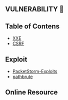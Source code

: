 ## VULNERABILITY :syringe:

## Table of Contens
  - [XXE](https://github.com/acvn/b3lajar/blob/master/vuln/xxe.md)
  - [CSRF](https://github.com/acvn/b3lajar/blob/master/vuln/csrf.md)
  
## Exploit
  - [PacketStorm-Exploits](https://github.com/BuddhaLabs/PacketStorm-Exploits)
  - [pathbrute](https://github.com/milo2012/pathbrute)

## Online Resource
